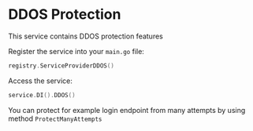 # DDOS Protection
This service contains DDOS protection features

Register the service into your `main.go` file:
```go
registry.ServiceProviderDDOS()
```

Access the service:
```go
service.DI().DDOS()
```

You can protect for example login endpoint from many attempts  by using method `ProtectManyAttempts`

